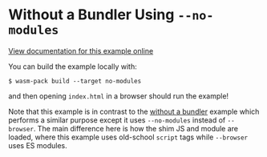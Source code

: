 # Without a Bundler Using `--no-modules`

[View documentation for this example online][dox]

[dox]: https://rustwasm.github.io/wasm-bindgen/examples/without-a-bundler.html

You can build the example locally with:

```
$ wasm-pack build --target no-modules
```

and then opening `index.html` in a browser should run the example!

Note that this example is in contrast to the [without a bundler][wab] example
which performs a similar purpose except it uses `--no-modules` instead of
`--browser`. The main difference here is how the shim JS and module are loaded,
where this example uses old-school `script` tags while `--browser` uses ES
modules.

[wab]: https://github.com/rustwasm/wasm-bindgen/tree/master/examples/without-a-bundler
